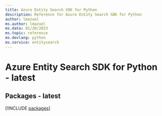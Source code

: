 ```yaml
---
title: Azure Entity Search SDK for Python
description: Reference for Azure Entity Search SDK for Python
author: lmazuel
ms.author: lmazuel
ms.data: 01/20/2023
ms.topic: reference
ms.devlang: python
ms.service: entitysearch
---
```

# Azure Entity Search SDK for Python - latest
## Packages - latest
[!INCLUDE [packages](entity-search-index.md)]
